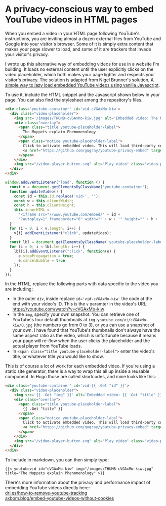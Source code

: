 # A privacy-conscious way to embed YouTube videos in HTML pages

When you embed a video in your HTML page following YouTube's instructions, you are inviting almost a dozen external files from YouTube and Google into your visitor's browser. Some of it is simply extra content that makes your page slower to load, and some of it are trackers that invade your visitor's privacy.

I wrote up this alternative way of embedding videos for use in a website I'm building. It loads no external content until the user explicitly clicks on the video placeholder, which both makes your page lighter and respects your visitor's privacy. The solution is adapted from Nigel Brunner's solution, [A simple way to lazy load embedded YouTube videos using vanilla Javascript](https://www.nigelbunner.co.uk/blog/a-simple-way-to-lazy-load-embedded-youtube-videos-using-vanilla-javascript/).

To use it, include the HTML snippet and the Javascript shown below in your page. You can also find the stylesheet among the repository's files.

```html
<div class="youtube-container" id='vid-cVGAxMo-kiw'>
  <div class="video-placeholder">
    <img src='/images/THUMB-cVGAxMo-kiw.jpg' alt='Embedded video: The Muppets explain Phenomenology' class="video-snapshot-image" />
    <div class="overlay">
      <span class="title youtube-placeholder-label">
        The Muppets explain Phenomenology
      </span>
      <span class="notice youtube-placeholder-label">
        Click to activate embedded video. This will load third-party cookies from YouTube.
        <a href="https://github.com/gugray/youtube-privacy-embed" target="blank" title="What is this?">ⓘ</a>
      </span>
    </div>
    <img src="/video-player-button.svg" alt="Play video" class="video-player-button" />
  </div>  
</div>
```

```javascript
window.addEventListener("load", function () {
  const v = document.getElementsByClassName('youtube-container');
  function updateVideo() {
    const id = this.id.replace('vid-', '');
    const w = this.clientWidth;
    const h = this.clientHeight;
    this.innerHTML =
      '<iframe src="//www.youtube.com/embed/' + id +
      '?autoplay=1" frameborder="0" width="' + w + '" height="' + h + '" allowfullscreen></iframe>';
  }
  for (i = 0; i < v.length; i++) {
    v[i].addEventListener("click", updateVideo);
  }
  const lbl = document.getElementsByClassName('youtube-placeholder-label');
  for (i = 0; i < lbl.length; i++) {
    lbl[i].addEventListener("click", function(e) {
      e.stopPropagation = true;
      e.cancelBubble = true;
    });
  }
});
```

In the HTML, replace the following parts with data specific to the video you are including:

- In the outer `div`, inside replace `id='vid-cVGAxMo-kiw'` the code at the end with your video's ID. This is the `v` paramter in the video's URL: https://youtube.com/watch?v=cVGAxMo-kiw
- In the `img`, specify your own snapshot. You can retrieve one of YouTube's four default thumbnails at `img.youtube.com/vi/cVGAxMo-kiw/0.jpg` (the numbers go from 0 to 3), or you can use a snapshot of your own. I have found that YouTube's thumbnails don't always have the same aspect ratio as the video, which is unfortunate because it means your page will re-flow when the user clicks the placeholder and the actual player from YouTube loads.
- In `<span class="title youtube-placeholder-label">` enter the video's title, or whatever title you would like to show.

This is of course a lot of work for each embedded video. If you're using a static site generator, there is a way to wrap this all up inside a reusable component. In Hugo those are called shortcodes, and mine looks like this:

```html
<div class="youtube-container" id='vid-{{ .Get "id" }}'>
  <div class="video-placeholder">
    <img src='{{ .Get "img" }}' alt='Embedded video: {{ .Get "title" }}' class="video-snapshot-image" />
    <div class="overlay">
      <span class="title youtube-placeholder-label">
        {{ .Get "title" }}
      </span>
      <span class="notice youtube-placeholder-label">
        Click to activate embedded video. This will load third-party cookies from YouTube.
        <a href="https://github.com/gugray/youtube-privacy-embed" target="blank" title="What is this?">ⓘ</a>
      </span>
    </div>
    <img src="/video-player-button.svg" alt="Play video" class="video-player-button" />
  </div>  
</div>
```

To include in markdown, you can then simply type:
```
{{< youtubevid id="cVGAxMo-kiw" img="/images/THUMB-cVGAxMo-kiw.jpg" title="The Muppets explain Phenomenology" >}}
```

There's more information about the privacy and performance impact of embedding YouTube videos directly here:  
[dri.es/how-to-remove-youtube-tracking](https://dri.es/how-to-remove-youtube-tracking)  
[axbom.blog/embed-youtube-videos-without-cookies](https://axbom.blog/embed-youtube-videos-without-cookies/)  
